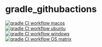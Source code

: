 # gradle_githubactions

[![gradle CI workflow macos](https://github.com/githubfoam/gradle_githubactions/actions/workflows/gradle-workflow-macos.yml/badge.svg?branch=main)](https://github.com/githubfoam/gradle_githubactions/actions/workflows/gradle-workflow-macos.yml)  
[![gradle CI workflow ubuntu](https://github.com/githubfoam/gradle_githubactions/actions/workflows/gradle-workflow-ubuntu.yml/badge.svg?branch=main)](https://github.com/githubfoam/gradle_githubactions/actions/workflows/gradle-workflow-ubuntu.yml)  
[![gradle CI workflow windows](https://github.com/githubfoam/gradle_githubactions/actions/workflows/gradle-workflow-windows.yml/badge.svg?branch=main)](https://github.com/githubfoam/gradle_githubactions/actions/workflows/gradle-workflow-windows.yml)  
[![gradle CI workflow OS matrix](https://github.com/githubfoam/gradle_githubactions/actions/workflows/gradle-workflow-osmatrix.yml/badge.svg?branch=main)](https://github.com/githubfoam/gradle_githubactions/actions/workflows/gradle-workflow-osmatrix.yml)
